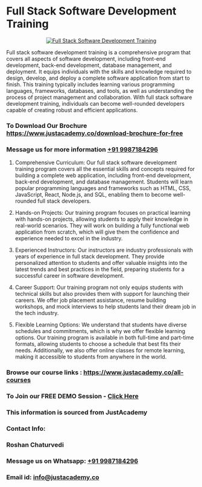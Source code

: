 # Full Stack Software Development Training

<p align="center">
  <a href="https://justacademy.co/program-detail/full-stack-web-development">
    <img src="https://justacademy.co/storage2/program_images/1704700371.webp" alt="Full Stack Software Development Training">
  </a>
</p>


Full stack software development training is a comprehensive program that covers all aspects of software development, including front-end development, back-end development, database management, and deployment. It equips individuals with the skills and knowledge required to design, develop, and deploy a complete software application from start to finish. This training typically includes learning various programming languages, frameworks, databases, and tools, as well as understanding the process of project management and collaboration. With full stack software development training, individuals can become well-rounded developers capable of creating robust and efficient applications.
### To Download Our Brochure https://www.justacademy.co/download-brochure-for-free
### Message us for more information [+91 9987184296](https://api.whatsapp.com/send?phone=919987184296)
1) Comprehensive Curriculum: Our full stack software development training program covers all the essential skills and concepts required for building a complete web application, including front-end development, back-end development, and database management. Students will learn popular programming languages and frameworks such as HTML, CSS, JavaScript, React, Node.js, and SQL, enabling them to become well-rounded full stack developers.

2) Hands-on Projects: Our training program focuses on practical learning with hands-on projects, allowing students to apply their knowledge in real-world scenarios. They will work on building a fully functional web application from scratch, which will give them the confidence and experience needed to excel in the industry.

3) Experienced Instructors: Our instructors are industry professionals with years of experience in full stack development. They provide personalized attention to students and offer valuable insights into the latest trends and best practices in the field, preparing students for a successful career in software development.

4) Career Support: Our training program not only equips students with technical skills but also provides them with support for launching their careers. We offer job placement assistance, resume building workshops, and mock interviews to help students land their dream job in the tech industry.

5) Flexible Learning Options: We understand that students have diverse schedules and commitments, which is why we offer flexible learning options. Our training program is available in both full-time and part-time formats, allowing students to choose a schedule that best fits their needs. Additionally, we also offer online classes for remote learning, making it accessible to students from anywhere in the world.

### Browse our course links : https://www.justacademy.co/all-courses 
### To Join our FREE DEMO Session - [Click Here](https://www.justacademy.co/register-for-course-demo)


### This information is sourced from JustAcademy
### Contact Info:
### Roshan Chaturvedi
### Message us on Whatsapp: [+91 9987184296](https://api.whatsapp.com/send?phone=919987184296)
### Email id: [info@justacademy.co](mailto:info@justacademy.co)
                    